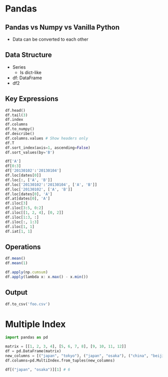 # Pandas

## Pandas vs Numpy vs Vanilla Python

- Data can be converted to each other

## Data Structure

- Series
  - Is dict-like
- df: DataFrame
- df2

## Key Expressions

```py
df.head()
df.tail(3)
df.index
df.columns
df.to_numpy()
df.describe()
df.columns.values # Show headers only
df.T
df.sort_index(axis=1, ascending=False)
df.sort_values(by='B')
```

```py
df['A']
df[0:3]
df['20130102':'20130104']
df.loc[dates[0]]
df.loc[:, ['A', 'B']]
df.loc['20130102':'20130104', ['A', 'B']]
df.loc['20130102', ['A', 'B']]
df.loc[dates[0], 'A']
df.at[dates[0], 'A']
df.iloc[3]
df.iloc[3:5, 0:2]
df.iloc[[1, 2, 4], [0, 2]]
df.iloc[1:3, :]
df.iloc[:, 1:3]
df.iloc[1, 1]
df.iat[1, 1]

```

## Operations

```js
df.mean()
df.mean(1)

df.apply(np.cumsum)
df.apply(lambda x: x.max() - x.min())

```

## Output

```py
df.to_csv('foo.csv')

```

# Multiple Index

```py
import pandas as pd

matrix = [[1, 2, 3, 4], [5, 6, 7, 8], [9, 10, 11, 12]]
df = pd.DataFrame(matrix)
new_columns = [("japan", "tokyo"), ("japan", "osaka"), ("china", "beijing"), ("china", "shanghai")]
df.columns=pd.MultiIndex.from_tuples(new_columns)

df[("japan", "osaka")][1] # 6

```
